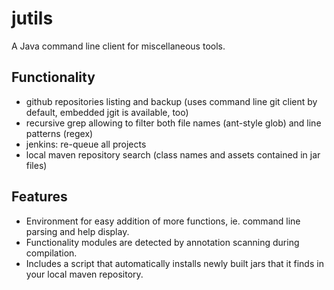 # jutils

A Java command line client for miscellaneous tools.

## Functionality

* github repositories listing and backup (uses command line git client by default, embedded jgit is available, too)
* recursive grep allowing to filter both file names (ant-style glob) and line patterns (regex)
* jenkins: re-queue all projects
* local maven repository search (class names and assets contained in jar files)

## Features

* Environment for easy addition of more functions, ie. command line parsing and help display.
* Functionality modules are detected by annotation scanning during compilation.
* Includes a script that automatically installs newly built jars that it finds in your local maven repository.
